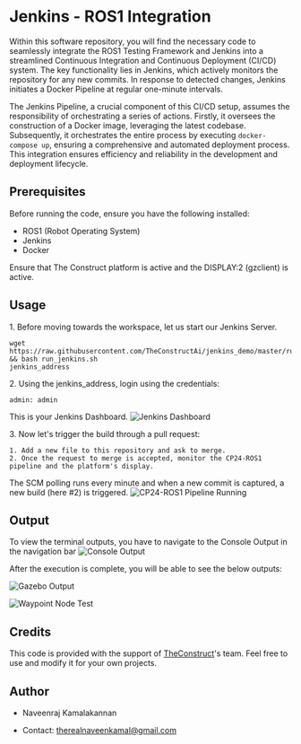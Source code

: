# Jenkins - ROS1 Integration

Within this software repository, you will find the necessary code to seamlessly integrate the ROS1 Testing Framework and Jenkins into a streamlined Continuous Integration and Continuous Deployment (CI/CD) system. The key functionality lies in Jenkins, which actively monitors the repository for any new commits. In response to detected changes, Jenkins initiates a Docker Pipeline at regular one-minute intervals.

The Jenkins Pipeline, a crucial component of this CI/CD setup, assumes the responsibility of orchestrating a series of actions. Firstly, it oversees the construction of a Docker image, leveraging the latest codebase. Subsequently, it orchestrates the entire process by executing `docker-compose up`, ensuring a comprehensive and automated deployment process. This integration ensures efficiency and reliability in the development and deployment lifecycle.

## Prerequisites

Before running the code, ensure you have the following installed:

- ROS1 (Robot Operating System)
- Jenkins
- Docker

Ensure that The Construct platform is active and the DISPLAY:2 (gzclient) is active.

## Usage

1\. Before moving towards the workspace, let us start our Jenkins Server.

```
wget https://raw.githubusercontent.com/TheConstructAi/jenkins_demo/master/run_jenkins.sh && bash run_jenkins.sh
jenkins_address
```

2\. Using the jenkins_address, login using the credentials:

```
admin: admin
```
This is your Jenkins Dashboard.
![Jenkins Dashboard](https://github.com/therealnaveenkamal/ros1_ci_final/assets/80611084/002741a9-fdf1-498c-ad96-82fc4f7f6f2e)

3\. Now let's trigger the build through a pull request:

```
1. Add a new file to this repository and ask to merge.
2. Once the request to merge is accepted, monitor the CP24-ROS1 pipeline and the platform's display.
```
The SCM polling runs every minute and when a new commit is captured, a new build (here #2) is triggered.
![CP24-ROS1 Pipeline Running](https://github.com/therealnaveenkamal/ros1_ci_final/assets/80611084/3829191c-e2c0-4653-923a-38ae68d240a2)

## Output

To view the terminal outputs, you have to navigate to the Console Output in the navigation bar
![Console Output](https://github.com/therealnaveenkamal/ros1_ci_final/assets/80611084/1324beec-c35e-414e-9d7d-657fce9bfb60)

After the execution is complete, you will be able to see the below outputs:

![Gazebo Output](https://github.com/therealnaveenkamal/ros1_ci_final/assets/80611084/25b93475-ca15-47f9-9a1c-6f8ccbd9c066)

![Waypoint Node Test](https://github.com/therealnaveenkamal/ros1_ci_final/assets/80611084/9e8ac9e2-e1fc-49ee-b11a-bab6cc28eb8a)

## Credits

This code is provided with the support of [TheConstruct](https://www.theconstructsim.com/)'s team. Feel free to use and modify it for your own projects.

## Author

- Naveenraj Kamalakannan

- Contact: therealnaveenkamal@gmail.com
